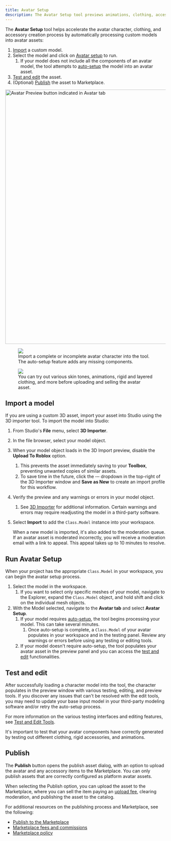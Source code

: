 ```yaml
---
title: Avatar Setup
description: The Avatar Setup tool previews animations, clothing, accessories, and body constructs on avatar rigs, directly in Studio.
---
```


The **Avatar Setup** tool helps accelerate the avatar character, clothing, and accessory creation process by automatically processing custom models into avatar assets:

1. [Import](#import-a-model) a custom model.
2. Select the model and click on [Avatar setup](#run-avatar-setup) to run.
   1. If your model does not include all the components of an avatar model, the tool attempts to [auto-setup](./auto-setup.md) the model into an avatar asset.
3. [Test and edit](#test-and-edit) the asset.
4. (Optional) [Publish](#publish) the asset to Marketplace.

<img src="../assets/studio/general/Toolbar-Avatar-Setup.png" width="800" alt="Avatar Preview button indicated in Avatar tab" />

<GridContainer numColumns="2">
<figure>
    <img src="../assets/avatar/avatar-setup/Avatar-Setup-Example-A.png" />
    <figcaption>Import a complete or incomplete avatar character into the tool. The auto-setup feature adds any missing components.</figcaption>
</figure>
<figure>
    <img src="../assets/avatar/avatar-setup/Avatar-Setup-Example-B.png" />
    <figcaption>You can try out various skin tones, animations, rigid and layered clothing, and more before uploading and selling the avatar asset.</figcaption>
</figure>
</GridContainer>

## Import a model

If you are using a custom 3D asset, import your asset into Studio using the 3D importer tool. To import the model into Studio:

1. From Studio's **File** menu, select **3D Importer**.
2. In the file browser, select your model object.
3. When your model object loads in the 3D Import preview, disable the **Upload To Roblox** option.
   1. This prevents the asset immediately saving to your **Toolbox**, preventing unwanted copies of similar assets.
   2. To save time in the future, click the **&ctdot;** dropdown in the top-right of the 3D Importer window and **Save as New** to create an import profile for this workflow.
4. Verify the preview and any warnings or errors in your model object.
   1. See [3D Importer](../art/modeling/3d-importer.md) for additional information. Certain warnings and errors may require readjusting the model in a third-party software.
5. Select **Import** to add the `Class.Model` instance into your workspace.

   <Alert severity = 'warning'>
   When a new model is imported, it's also added to the moderation queue. If an avatar asset is moderated incorrectly, you will receive a moderation email with a link to appeal. This appeal takes up to 10 minutes to resolve.
   </Alert>

## Run Avatar Setup

When your project has the appropriate `Class.Model` in your workspace, you can begin the avatar setup process.

1. Select the model in the workspace.
   1. If you want to select only specific meshes of your model, navigate to the Explorer, expand the `Class.Model` object, and hold shift and click on the individual mesh objects.
2. With the Model selected, navigate to the **Avatar tab** and select **Avatar Setup**.
   1. If your model requires [auto-setup](./auto-setup.md), the tool begins processing your model. This can take several minutes.
      1. Once auto-setup is complete, a `Class.Model` of your avatar populates in your workspace and in the testing panel. Review any warnings or errors before using any testing or editing tools.
   2. If your model doesn't require auto-setup, the tool populates your avatar asset in the preview panel and you can access the [test and edit](#test-and-edit) functionalities.

## Test and edit

After successfully loading a character model into the tool, the character populates in the preview window with various testing, editing, and preview tools. If you discover any issues that can't be resolved with the edit tools, you may need to update your base input model in your third-party modeling software and/or retry the auto-setup process.

For more information on the various testing interfaces and editing features, see [Test and Edit Tools](./tools.md).

<Alert severity = 'warning'>
It's important to test that your avatar components have correctly generated by testing out different clothing, rigid accessories, and animations.
</Alert>

## Publish

The **Publish** button opens the publish asset dialog, with an option to upload the avatar and any accessory items to the Marketplace. You can only publish assets that are correctly configured as platform avatar assets.

When selecting the Publish option, you can upload the asset to the Marketplace, where you can sell the item paying an [upload fee](../marketplace/publish-to-marketplace.md#upload-an-asset), clearing moderation, and publishing the asset to the catalog.

For additional resources on the publishing process and Marketplace, see the following:

- [Publish to the Marketplace](../marketplace/publish-to-marketplace.md)
- [Marketplace fees and commissions](../marketplace/marketplace-fees-and-commissions.md)
- [Marketplace policy](../marketplace/marketplace-policy.md)
